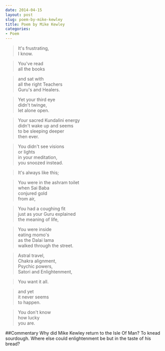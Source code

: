```yaml
---
date: 2014-04-15
layout: post
slug: poem-by-mike-kewley
title: Poem by Mike Kewley
categories:
- Poem
---
```


>It's frustrating,    
>I know.

>You've read    
>all the books    

>and sat with    
>all the right Teachers    
>Guru's and Healers.    

>Yet your third eye    
>didn't twinge,    
>let alone open.    

>Your sacred Kundalini energy    
>didn't wake up and seems    
>to be sleeping deeper    
>then ever.    

>You didn't see visions    
>or lights    
>in your meditation,    
>you snoozed instead.    

>It's always like this;    

>You were in the ashram toilet    
>when Sai Baba    
>conjured gold    
>from air,    

>You had a coughing fit    
>just as your Guru explained    
>the meaning of life,    

>You were inside    
>eating momo's    
>as the Dalai lama    
>walked through the street.    

>Astral travel,    
>Chakra alignment,    
>Psychic powers,    
>Satori and Enlightenment,    

>You want it all.    

>and yet    
>it never seems    
>to happen.    

>You don't know    
>how lucky    
>you are.    

##Commentary
Why did Mike Kewley return to the Isle Of Man? To knead sourdough. Where else could enlightenment be but in the taste of
his bread?
